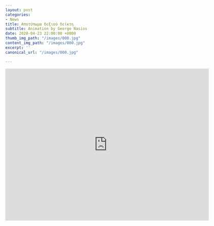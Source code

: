 ```yaml
---
layout: post
categories:
- News
title: Αποτύπωμα δεξιού δείκτη
subtitle: Animation by George Nasios
date: 2020-04-23 22:00:00 +0000
thumb_img_path: "/images/000.jpg"
content_img_path: "/images/000.jpg"
excerpt: ''
canonical_url: "/images/000.jpg"

---
```

<iframe src="https://player.vimeo.com/video/2400342" width="640" height="480" frameborder="0" allow="autoplay; fullscreen" allowfullscreen></iframe>